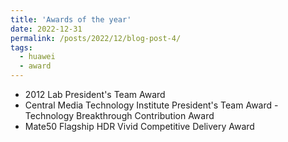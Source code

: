 ```yaml
---
title: 'Awards of the year'
date: 2022-12-31
permalink: /posts/2022/12/blog-post-4/
tags:
  - huawei
  - award
---
```

* 2012 Lab President's Team Award
* Central Media Technology Institute President's Team Award - Technology Breakthrough Contribution Award
* Mate50 Flagship HDR Vivid Competitive Delivery Award
